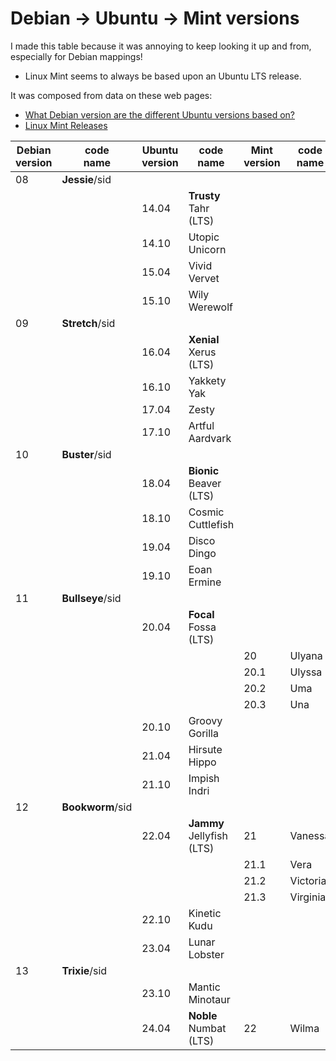 # Debian -> Ubuntu -> Mint versions

I made this table because it was annoying to keep looking it up and from, especially for Debian mappings!
- Linux Mint seems to always be based upon an Ubuntu LTS release.

It was composed from data on these web pages:
  - [What Debian version are the different Ubuntu versions based on?](https://askubuntu.com/questions/445487/what-debian-version-are-the-different-ubuntu-versions-based-on)
  - [Linux Mint Releases](https://www.linuxmint.com/download_all.php)


| Debian<br/>version | code<br/>name    | Ubuntu<br/>version | code<br/>name             | Mint<br/>version | code<br/>name |
|--------------------|------------------|--------------------|---------------------------|------------------|---------------|
| 08                 | **Jessie**/sid   |                    |                           |                  |               |
|                    |                  | 14.04              | **Trusty** Tahr (LTS)     |                  |               |
|                    |                  | 14.10              | Utopic Unicorn            |                  |               |
|                    |                  | 15.04              | Vivid Vervet              |                  |               |
|                    |                  | 15.10              | Wily Werewolf             |                  |               |
| 09                 | **Stretch**/sid  |                    |                           |                  |               |
|                    |                  | 16.04              | **Xenial** Xerus (LTS)    |                  |               |
|                    |                  | 16.10              | Yakkety Yak               |                  |               |
|                    |                  | 17.04              | Zesty                     |                  |               |
|                    |                  | 17.10              | Artful Aardvark           |                  |               |
| 10                 | **Buster**/sid   |                    |                           |                  |               |
|                    |                  | 18.04              | **Bionic** Beaver (LTS)   |                  |               |
|                    |                  | 18.10              | Cosmic Cuttlefish         |                  |               |
|                    |                  | 19.04              | Disco Dingo               |                  |               |
|                    |                  | 19.10              | Eoan Ermine               |                  |               |
| 11                 | **Bullseye**/sid |                    |                           |                  |               |
|                    |                  | 20.04              | **Focal** Fossa (LTS)     |                  |               |
|                    |                  |                    |                           | 20               | Ulyana        |
|                    |                  |                    |                           | 20.1             | Ulyssa        |
|                    |                  |                    |                           | 20.2             | Uma           |
|                    |                  |                    |                           | 20.3             | Una           |
|                    |                  | 20.10              | Groovy Gorilla            |                  |               |
|                    |                  | 21.04              | Hirsute Hippo             |                  |               |
|                    |                  | 21.10              | Impish Indri              |                  |               |
| 12                 | **Bookworm**/sid |                    |                           |                  |               |
|                    |                  | 22.04              | **Jammy** Jellyfish (LTS) | 21               | Vanessa       |
|                    |                  |                    |                           | 21.1             | Vera          |
|                    |                  |                    |                           | 21.2             | Victoria      |
|                    |                  |                    |                           | 21.3             | Virginia      | 
|                    |                  | 22.10              | Kinetic Kudu              |                  |               |
|                    |                  | 23.04              | Lunar Lobster             |                  |               |
| 13                 | **Trixie**/sid   |                    |                           |                  |               |
|                    |                  | 23.10              | Mantic Minotaur           |                  |               |
|                    |                  | 24.04              | **Noble** Numbat (LTS)    | 22               | Wilma         |


